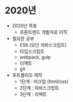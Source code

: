 # 2020년

* 2020년 목표
  * 프론트엔드 개발자로 이직
* 필요한 공부
  * ES6 \(모던 자바스크립트\)
  * 타입스크립트
  * webpack, gulp
  * 리액트
  * git
* 포트폴리오 제작
  * 1단계 : 마크업 \(html/css\)
  * 2단계 : 자바스크립트
  * 3단계 : 리액트

